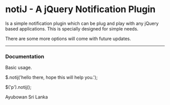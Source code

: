 notiJ - A jQuery Notification Plugin
=====
Is a simple notification plugin which can be plug and play with any jQuery based applications. This is specially designed for simple needs.

There are some more options will come with future updates.  

***

### Documentation

Basic usage.

$.notij('hello there, hope this will help you.');

$('p').notij();

<p>Ayubowan Sri Lanka</p>

